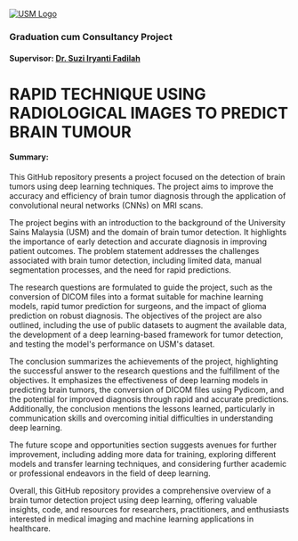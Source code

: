[![USM Logo](https://www.usm.my/templates/yootheme/cache/usm-white-475e851a.png)](https://www.usm.my/)

### Graduation cum Consultancy Project
#### Supervisor: [Dr. Suzi Iryanti Fadilah](https://cs.usm.my/index.php/faculty-member/264-suzi-iryanti-fadilah-dr)
# RAPID TECHNIQUE USING RADIOLOGICAL IMAGES TO PREDICT BRAIN TUMOUR

#### Summary:
This GitHub repository presents a project focused on the detection of brain tumors using deep learning techniques. The project aims to improve the accuracy and efficiency of brain tumor diagnosis through the application of convolutional neural networks (CNNs) on MRI scans.

The project begins with an introduction to the background of the University Sains Malaysia (USM) and the domain of brain tumor detection. It highlights the importance of early detection and accurate diagnosis in improving patient outcomes. The problem statement addresses the challenges associated with brain tumor detection, including limited data, manual segmentation processes, and the need for rapid predictions.

The research questions are formulated to guide the project, such as the conversion of DICOM files into a format suitable for machine learning models, rapid tumor prediction for surgeons, and the impact of glioma prediction on robust diagnosis. The objectives of the project are also outlined, including the use of public datasets to augment the available data, the development of a deep learning-based framework for tumor detection, and testing the model's performance on USM's dataset.

The conclusion summarizes the achievements of the project, highlighting the successful answer to the research questions and the fulfillment of the objectives. It emphasizes the effectiveness of deep learning models in predicting brain tumors, the conversion of DICOM files using Pydicom, and the potential for improved diagnosis through rapid and accurate predictions. Additionally, the conclusion mentions the lessons learned, particularly in communication skills and overcoming initial difficulties in understanding deep learning.

The future scope and opportunities section suggests avenues for further improvement, including adding more data for training, exploring different models and transfer learning techniques, and considering further academic or professional endeavors in the field of deep learning.

Overall, this GitHub repository provides a comprehensive overview of a brain tumor detection project using deep learning, offering valuable insights, code, and resources for researchers, practitioners, and enthusiasts interested in medical imaging and machine learning applications in healthcare.
